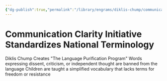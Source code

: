 ```yaml
---
{"dg-publish":true,"permalink":"/library/engrams/diklis-chump/communication-clarity-initiative-standardizes-national-terminology/","tags":["DC/Education","DC/AS3"]}
---
```


# Communication Clarity Initiative Standardizes National Terminology
Diklis Chump Creates "The Language Purification Program"
Words expressing dissent, criticism, or independent thought are banned from the language
Children are taught a simplified vocabulary that lacks terms for freedom or resistance

